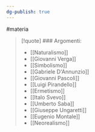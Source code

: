 ```yaml
---
dg-publish: true
---
```

#materia

> [!quote] ### Argomenti:
> - [[Naturalismo]]
> - [[Giovanni Verga]]
> - [[Simbolismo]]
> - [[Gabriele D'Annunzio]]
> - [[Giovanni Pascoli]]
> - [[Luigi Pirandello]]
> - [[Ermetismo]]
> - [[Italo Svevo]]
> - [[Umberto Saba]]
> - [[Giuseppe Ungaretti]]
> - [[Eugenio Montale]]
> - [[Neorealismo]]



